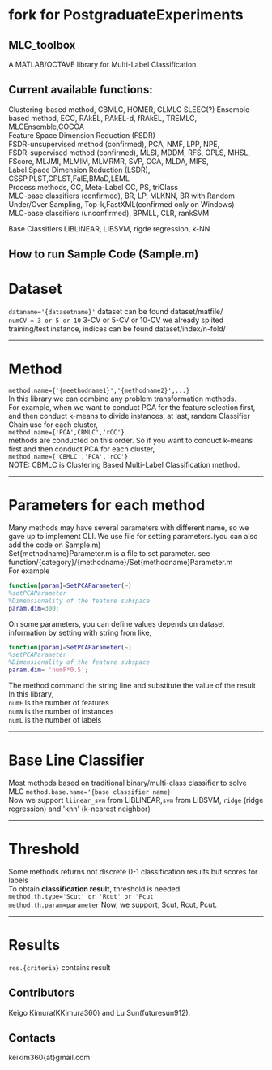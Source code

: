 # fork for PostgraduateExperiments

## MLC_toolbox
A MATLAB/OCTAVE library for Multi-Label Classification

## Current available functions: 
Clustering-based method, CBMLC, HOMER, CLMLC SLEEC(?) 
Ensemble-based method,   ECC, RAkEL, RAkEL-d, fRAkEL, TREMLC, MLCEnsemble,COCOA  
Feature Space Dimension Reduction (FSDR)  
FSDR-unsupervised method (confirmed), PCA, NMF, LPP, NPE,      
FSDR-supervised method (confirmed), MLSI, MDDM, RFS, OPLS, MHSL, FScore, MLJMI, MLMIM, MLMRMR, SVP, CCA, MLDA, MIFS,   
Label Space Dimension Reduction (LSDR), CSSP,PLST,CPLST,FaIE,BMaD,LEML  
Process methods, CC, Meta-Label CC, PS, triClass    
MLC-base classifiers (confirmed), BR, LP, MLKNN, BR with Random Under/Over Sampling, Top-k,FastXML(confirmed only on Windows)   
MLC-base classifiers (unconfirmed), BPMLL, CLR, rankSVM  

Base Classifiers
LIBLINEAR, LIBSVM, rigde regression, k-NN


## How to run Sample Code (Sample.m)
# Dataset     
`dataname='{datasetname}'`  dataset can be found dataset/matfile/  
`numCV = 3 or 5 or 10`      3-CV or 5-CV or 10-CV we already splited training/test instance, indices can be found dataset/index/n-fold/  

---

# Method  
`method.name={'{meethodname1}','{methodname2}',...}`  
In this library we can combine any problem transformation methods.  
For example, when we want to conduct PCA for the feature selection first, and then conduct k-means to divide instances, at last, random Classifier Chain use for each cluster,  
  `method.name={'PCA',CBMLC','rCC'}`  
methods are conducted on this order. So if you want to conduct k-means first and then conduct PCA for each cluster,   
`method.name={'CBMLC','PCA','rCC'}`  
NOTE: CBMLC is Clustering Based Multi-Label Classification method.  

---

# Parameters for each method  
Many methods may have several parameters with different name, so we gave up to implement CLI. We use file for setting parameters.(you can also add the code on Sample.m)   
Set{methodname}Parameter.m is a file to set parameter. see function/{category}/{methodname}/Set{methodname}Parameter.m  
For example  
```SetPCAParameter.m  
function[param]=SetPCAParameter(~)  
%setPCAParameter  
%Dimensionality of the feature subspace  
param.dim=300;  
```  
On some parameters, you can define values depends on dataset information by setting with string from like,  
 
```SetPCAParameter.m  
function[param]=SetPCAParameter(~)  
%setPCAParameter  
%Dimensionality of the feature subspace  
param.dim= 'numF*0.5';  
```  
The method command the string line and substitute the value of the result  
In this library,   
`numF` is the number of features  
`numN` is the number of instances  
`numL` is the number of labels 

---
# Base Line Classifier 
Most methods based on traditional binary/multi-class classifier to solve MLC 
`method.base.name='{base classifier name}`   
Now we support `liinear_svm` from LIBLINEAR,`svm` from LIBSVM, `ridge` (ridge regression)  and 'knn' (k-nearest neighbor)  

---

# Threshold   
Some methods returns not discrete 0-1 classification results but scores for labels  
To obtain <b>classification result</b>, threshold is needed.   
`method.th.type='Scut' or 'Rcut' or 'Pcut' `   
`method.th.param=parameter` 
Now, we support, Scut, Rcut, Pcut. 

---

# Results
`res.{criteria}` contains result   



## Contributors
Keigo Kimura(KKimura360) and Lu Sun(futuresun912).  


## Contacts   
keikim360{at}gmail.com
